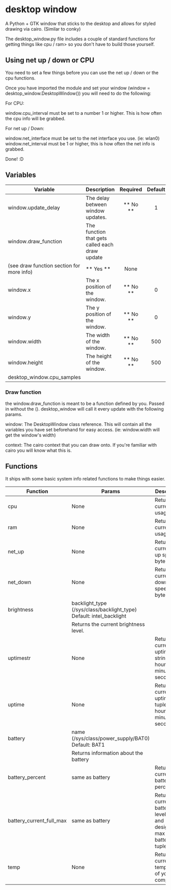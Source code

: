 # desktop window

A Python + GTK window that sticks to the desktop and allows for styled drawing via cairo. (Similar to conky)

The desktop_window.py file includes a couple of standard functions for getting things like cpu / ram> so you don't
have to build those yourself.

## Using net up / down or CPU

You need to set a few things before you can use the net up / down or the cpu functions.

Once you have imported the module and set your window (window = desktop_window.DesktopWindow()) you will need to do the following:

For CPU:

window.cpu_interval must be set to a number 1 or higher.
This is how often the cpu info will be grabbed.

For net up / Down:

window.net_interface must be set to the net interface you use. (ie: wlan0)
window.net_interval must be 1 or higher, this is how often the net info is grabbed.

Done! :D

## Variables

| Variable                   | Description                                                 | Required  | Default |
|----------------------------|-------------------------------------------------------------|   :---:   |  :---:  |
| window.update_delay        | The delay between window updates.                           | ** No **  | 1       |
| window.draw_function       | The function that gets called each draw update
                               (see draw function section for more info)                   | ** Yes ** | None    |
| window.x                   | The x position of the window.                               | ** No **  | 0       |
| window.y                   | The y position of the window.                               | ** No **  | 0       |
| window.width               | The width of the window.                                    | ** No **  | 500     |
| window.height              | The height of the window.                                   | ** No **  | 500     |
| desktop_window.cpu_samples |  


### Draw function

the window.draw_function is meant to be a function defined by you. Passed in without the (). desktop_window will call it
every update with the following params.

window:     The DesktopWindow class reference. This will contain all the variables you have set beforehand for easy access.
            (ie: window.width will get the window's width)

context:    The cairo context that you can draw onto. If you're familiar with cairo you will know what this is.


## Functions

It ships with some basic system info related functions to make things easier.

| Function                   | Params               | Description                                                            |
|----------------------------|----------------------|------------------------------------------------------------------------|
| cpu                        | None                 | Returns the current cpu usage.                                         |
| ram                        | None                 | Returns the current ram usage.                                         |
| net_up                     | None                 | Returns the current net up speed in bytes.                             |
| net_down                   | None                 | Returns the current net down speed in bytes.                           |
| brightness                 | backlight_type (/sys/class/backlight_type) Default: intel_backlight      
                                                    | Returns the current brightness level.                                  |
| uptimestr                  | None                 | Returns the current uptime as a string, days hours minutes and seconds |
| uptime                     | None                 | Returns the current uptime as a tuple (days, hours, minutes, seconds)  |
| battery                    | name (/sys/class/power_supply/BAT0) Default: BAT1
                                                    | Returns information about the battery                                  |
| battery_percent            | same as battery      | Returns the current battery percentage                                 |
| battery_current_full_max   | same as battery      | Returns the current battery level, full and designed max of the battery as a tuple   |
| temp                       | None                 | Returns the current temperature of your computer                       |